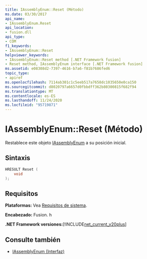 ```yaml
---
title: IAssemblyEnum::Reset (Método)
ms.date: 03/30/2017
api_name:
- IAssemblyEnum.Reset
api_location:
- fusion.dll
api_type:
- COM
f1_keywords:
- IAssemblyEnum::Reset
helpviewer_keywords:
- IAssemblyEnum::Reset method [.NET Framework fusion]
- Reset method, IAssemblyEnum interface [.NET Framework fusion]
ms.assetid: e08308d2-7397-4616-b7a6-f81b7686fed6
topic_type:
- apiref
ms.openlocfilehash: 7114ab301c1c5eeb517a7658dc1035650e0ca150
ms.sourcegitcommit: d8020797a6657d0fbbdff362b80300815f682f94
ms.translationtype: MT
ms.contentlocale: es-ES
ms.lasthandoff: 11/24/2020
ms.locfileid: "95719871"
---
```

# <a name="iassemblyenumreset-method"></a>IAssemblyEnum::Reset (Método)

Restablece este objeto [IAssemblyEnum](iassemblyenum-interface.md) a su posición inicial.  
  
## <a name="syntax"></a>Sintaxis  
  
```cpp  
HRESULT Reset (  
    void  
);  
```  
  
## <a name="requirements"></a>Requisitos  

 **Plataformas:** Vea [Requisitos de sistema](../../get-started/system-requirements.md).  
  
 **Encabezado:** Fusion. h  
  
 **.NET Framework versiones:**[!INCLUDE[net_current_v20plus](../../../../includes/net-current-v20plus-md.md)]  
  
## <a name="see-also"></a>Consulte también

- [IAssemblyEnum (Interfaz)](iassemblyenum-interface.md)
